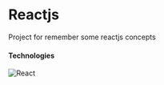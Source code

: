 # Reactjs
Project for remember some reactjs concepts 
#### Technologies
![React](https://img.shields.io/badge/react-%2320232a.svg?style=for-the-badge&logo=react&logoColor=%2361DAFB)
